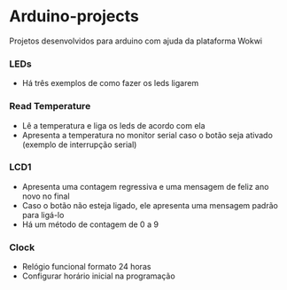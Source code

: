 # Arduino-projects
Projetos desenvolvidos para arduino com ajuda da plataforma Wokwi
### LEDs
- Há três exemplos de como fazer os leds ligarem
### Read Temperature
- Lê a temperatura e liga os leds de acordo com ela
- Apresenta a temperatura no monitor serial caso o botão seja ativado (exemplo de interrupção serial)
### LCD1
- Apresenta uma contagem regressiva e uma mensagem de feliz ano novo no final
- Caso o botão não esteja ligado, ele apresenta uma mensagem padrão para ligá-lo
- Há um método de contagem de 0 a 9
### Clock
- Relógio funcional formato 24 horas
- Configurar horário inicial na programação
